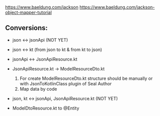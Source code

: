 https://www.baeldung.com/jackson
https://www.baeldung.com/jackson-object-mapper-tutorial

## Conversions:

 - json <-> jsonApi (NOT YET)
 - json <-> kt (from json to kt & from kt to json)
 - jsonApi <-> JsonApiResource.kt

 - JsonApiResource.kt -> ModelResourceDto.kt
    1. For create ModelResourceDto.kt structure should be manually or with JsonToKotlinClass plugin of Seal Author
    2. Map data by code
    
 - json, kt <-> jsonApi, JsonApiResource.kt (NOT YET)
 
 - ModelDtoResource.kt to @Entity